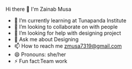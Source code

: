  Hi there 👋 I'm Zainab Musa 
- 🌱 I’m currently learning at Tunapanda Institute
- 👯 I’m looking to collaborate on with people
- 🤔 I’m looking for help with designing project
- 💬 Ask me about Designing
- 📫 How to reach me zmusa7319@gmail.com
- 😄 Pronouns: she/her
- ⚡ Fun fact:Team work

